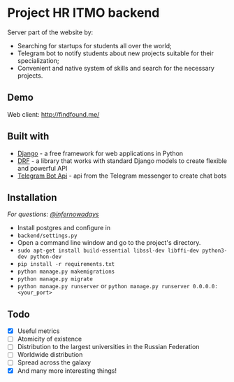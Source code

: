 # Project HR ITMO backend

Server part of the website by:
- Searching for startups for students all over the world;
- Telegram bot to notify students about new projects suitable for their specialization;
- Convenient and native system of skills and search for the necessary projects.

## Demo
Web client: http://findfound.me/

## Built with
- [Django](https://www.djangoproject.com/) - a free framework for web applications in Python
- [DRF](https://www.django-rest-framework.org/) - a library that works with standard Django models to create flexible and powerful API
- [Telegram Bot Api](https://core.telegram.org/bots/api) - api from the Telegram messenger to create chat bots

## Installation
<i> For questions: [@infernowadays](https://t.me/infernowadays "@infernowadays") </i>
- Install postgres and configure in
- `backend/settings.py`
- Open a command line window and go to the project's directory.
- `sudo apt-get install build-essential libssl-dev libffi-dev python3-dev python-dev`
- `pip install -r requirements.txt`
- `python manage.py makemigrations`
- `python manage.py migrate`
- `python manage.py runserver` or `python manage.py runserver 0.0.0.0:<your_port>`

## Todo
- [X] Useful metrics
- [ ] Atomicity of existence
- [ ] Distribution to the largest universities in the Russian Federation
- [ ] Worldwide distribution
- [ ] Spread across the galaxy
- [X] And many more interesting things!
